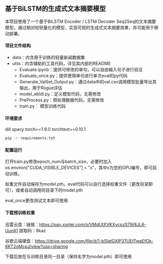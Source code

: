 ## 基于BiLSTM的生成式文本摘要模型

本项目使用了一个基于BiLSTM Encoder  /  LSTM Decoder Seq2Seq的文本摘要模型，通过相对较轻量化的模型，实现可观的生成式文本摘要效果，并可能用于移动部署。



#### 项目文件结构

* data：内含用于训练的轻量新闻数据集
* utils：内含辅助的工具代码，详见其内部的README
  * Evaluate.ipynb：提供可修改的单句，可以自由输入句子进行验证
  * Evaluate_once.py：提供使用单句进行单次eval的py代码
  * Generate_ValSet_Output.py：通过data中的val.csv调用模型批量导出其输出，用于Rogue评估
  * model_ebldl.py：定义模型代码，无需修改
  * PreProcess.py：预处理数据代码，无需修改
  * train.py： 模型训练代码



#### 环境要求

dill
spacy
torch\==1.9.0
torchtext\==0.10.1

```bash
pip -r requirements.txt
```



#### 配置运行

打开train.py修改epoch_num与batch_size，必要时加入os.environ["CUDA_VISIBLE_DEVICES"] = "x"，其中x为您的GPU编号，即可启动训练。

权重文件自动保存为model.pth。eval代码可以自行选择权重文件（更改目录即可），或者自动调用同目录下的model.pth

eval_once更改测试文本即可使用



#### 下载预训练权重

迅雷云盘：链接：https://pan.xunlei.com/s/VMdUtXVKXvcpzS7W8JL6-UunA1  提取码：8kaz

谷歌云端硬盘：https://drive.google.com/file/d/1-bSlatGXlP37UEtTwaEfOk-6KT2oMcpJ/view?usp=sharing

下载后放在与训练目录同一目录（保持名字为model.pth）即可使用

